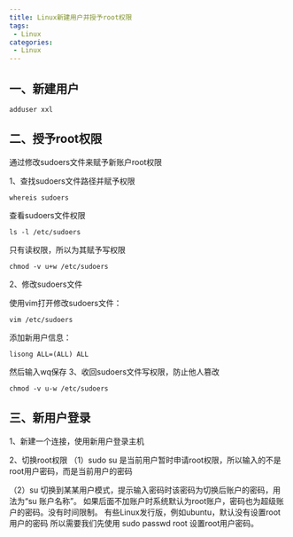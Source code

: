```yaml
---
title: Linux新建用户并授予root权限
tags:
 - Linux
categories: 
 - Linux
---
```



## 一、新建用户

~~~
adduser xxl
~~~



## 二、授予root权限

通过修改sudoers文件来赋予新账户root权限

1、查找sudoers文件路径并赋予权限

~~~
whereis sudoers
~~~

查看sudoers文件权限

~~~
ls -l /etc/sudoers
~~~

只有读权限，所以为其赋予写权限

~~~
chmod -v u+w /etc/sudoers
~~~



2、修改sudoers文件

使用vim打开修改sudoers文件：

~~~
vim /etc/sudoers
~~~



添加新用户信息：

~~~
lisong ALL=(ALL) ALL
~~~



然后输入wq保存
3、收回sudoers文件写权限，防止他人篡改

~~~
chmod -v u-w /etc/sudoers
~~~



## 三、新用户登录

1、新建一个连接，使用新用户登录主机

2、切换root权限
（1）sudo su
是当前用户暂时申请root权限，所以输入的不是root用户密码，而是当前用户的密码

（2）su
切换到某某用户模式，提示输入密码时该密码为切换后账户的密码，用法为“su 账户名称”。
如果后面不加账户时系统默认为root账户，密码也为超级账户的密码。没有时间限制。
有些Linux发行版，例如ubuntu，默认没有设置root用户的密码
所以需要我们先使用 sudo passwd root 设置root用户密码。

